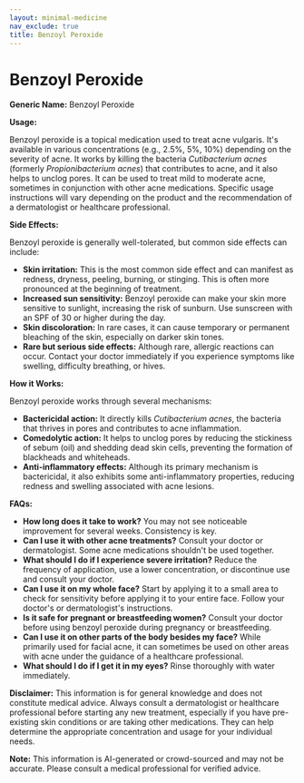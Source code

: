 ```yaml
---
layout: minimal-medicine
nav_exclude: true
title: Benzoyl Peroxide
---
```


# Benzoyl Peroxide

**Generic Name:** Benzoyl Peroxide

**Usage:**

Benzoyl peroxide is a topical medication used to treat acne vulgaris.  It's available in various concentrations (e.g., 2.5%, 5%, 10%) depending on the severity of acne. It works by killing the bacteria *Cutibacterium acnes* (formerly *Propionibacterium acnes*) that contributes to acne, and it also helps to unclog pores. It can be used to treat mild to moderate acne, sometimes in conjunction with other acne medications.  Specific usage instructions will vary depending on the product and the recommendation of a dermatologist or healthcare professional.


**Side Effects:**

Benzoyl peroxide is generally well-tolerated, but common side effects can include:

* **Skin irritation:** This is the most common side effect and can manifest as redness, dryness, peeling, burning, or stinging.  This is often more pronounced at the beginning of treatment.
* **Increased sun sensitivity:** Benzoyl peroxide can make your skin more sensitive to sunlight, increasing the risk of sunburn.  Use sunscreen with an SPF of 30 or higher during the day.
* **Skin discoloration:** In rare cases, it can cause temporary or permanent bleaching of the skin, especially on darker skin tones.
* **Rare but serious side effects:** Although rare, allergic reactions can occur.  Contact your doctor immediately if you experience symptoms like swelling, difficulty breathing, or hives.


**How it Works:**

Benzoyl peroxide works through several mechanisms:

* **Bactericidal action:** It directly kills *Cutibacterium acnes*, the bacteria that thrives in pores and contributes to acne inflammation.
* **Comedolytic action:** It helps to unclog pores by reducing the stickiness of sebum (oil) and shedding dead skin cells, preventing the formation of blackheads and whiteheads.
* **Anti-inflammatory effects:** Although its primary mechanism is bactericidal, it also exhibits some anti-inflammatory properties, reducing redness and swelling associated with acne lesions.


**FAQs:**

* **How long does it take to work?**  You may not see noticeable improvement for several weeks.  Consistency is key.
* **Can I use it with other acne treatments?**  Consult your doctor or dermatologist.  Some acne medications shouldn't be used together.
* **What should I do if I experience severe irritation?** Reduce the frequency of application, use a lower concentration, or discontinue use and consult your doctor.
* **Can I use it on my whole face?**  Start by applying it to a small area to check for sensitivity before applying it to your entire face.  Follow your doctor's or dermatologist's instructions.
* **Is it safe for pregnant or breastfeeding women?** Consult your doctor before using benzoyl peroxide during pregnancy or breastfeeding.
* **Can I use it on other parts of the body besides my face?** While primarily used for facial acne, it can sometimes be used on other areas with acne under the guidance of a healthcare professional.
* **What should I do if I get it in my eyes?** Rinse thoroughly with water immediately.


**Disclaimer:** This information is for general knowledge and does not constitute medical advice.  Always consult a dermatologist or healthcare professional before starting any new treatment, especially if you have pre-existing skin conditions or are taking other medications. They can help determine the appropriate concentration and usage for your individual needs.


**Note:** This information is AI-generated or crowd-sourced and may not be accurate. Please consult a medical professional for verified advice.